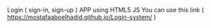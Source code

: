 Login ( sign-in, sign-up ) APP using HTML5 JS
You can use this link ( https://mostafaaboelhadid.github.io/Login-system/ )
